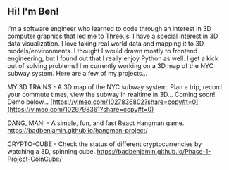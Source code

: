 ## Hi! I'm Ben! 

  I'm a software engineer who learned to code through an interest in 3D computer graphics that led me to Three.js. I have a special interest in 3D data visualization. I love taking real world data and mapping it to 3D models/environments. I thought I would drawn mostly to frontend engineering, but I found out that I really enjoy Python as well. I get a kick out of solving problems! I'm currently working on a 3D map of the NYC subway system. Here are a few of my projects...

MY 3D TRAINS - A 3D map of the NYC subway system. Plan a trip, record your commute times, view the subway in realtime in 3D... Coming soon! Demo below...
[https://vimeo.com/1027836802?share=copy#t=0](https://vimeo.com/1029798361?share=copy#t=0)

DANG, MAN! - A simple, fun, and fast React Hangman game. 
https://badbenjamin.github.io/hangman-project/

CRYPTO-CUBE - Check the status of different cryptocurrencies by watching a 3D, spinning cube. 
https://badbenjamin.github.io/Phase-1-Project-CoinCube/

